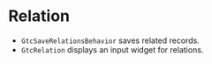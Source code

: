 Relation
========

* `GtcSaveRelationsBehavior` saves related records.
* `GtcRelation` displays an input widget for relations.
